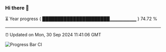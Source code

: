 ### Hi there 👋

⏳ Year progress { ██████████████████████▁▁▁▁▁▁▁▁ } 74.72 %

---

⏰ Updated on Mon, 30 Sep 2024 11:41:06 GMT

![Progress Bar CI](https://github.com/IshwaranRudhara/GIT-ACTION/workflows/Progress%20Bar%20CI/badge.svg)
